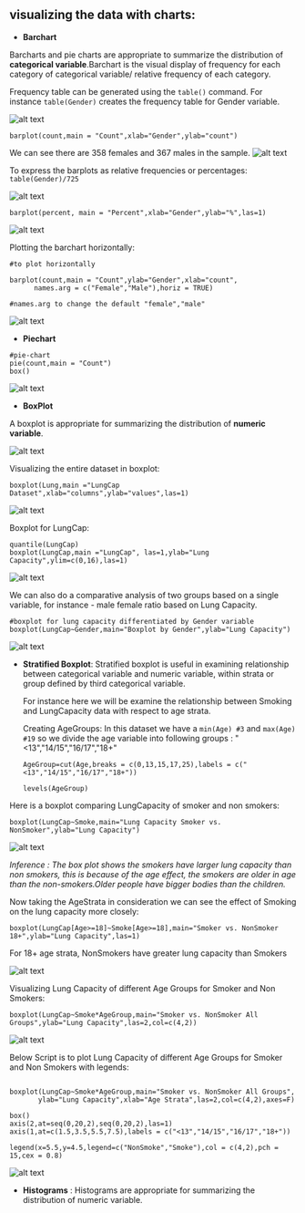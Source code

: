 
 ## visualizing the data with charts:
 
 * **Barchart**
 
 Barcharts and pie charts are appropriate to summarize the distribution of **categorical variable**.Barchart is the visual display of frequency for each category of categorical variable/ relative frequency of each category.
 
 Frequency table can be generated using the ```table()``` command. For instance ```table(Gender)``` creates the frequency table for Gender variable.
 
 ![alt text](https://github.com/jishu1989/Statistical-Analysis-and-Machine-Learning/blob/master/Statistics/screenshot/barplot/freq_gender.JPG)
 
 ```barplot(count,main = "Count",xlab="Gender",ylab="count")```
 
 We can see there are 358 females and 367 males in the sample.
 ![alt text](https://github.com/jishu1989/Statistical-Analysis-and-Machine-Learning/blob/master/Statistics/screenshot/barplot/barplot_count.JPG)
 
 To express the barplots as relative frequencies or percentages:
   ```table(Gender)/725```
  
  ![alt text](https://github.com/jishu1989/BioStatistical-Approach/blob/master/Lung_Capacity_Data/screenshot/barplot/gender_percent.JPG)
  
  ```barplot(percent, main = "Percent",xlab="Gender",ylab="%",las=1)```
  
  ![alt text](https://github.com/jishu1989/BioStatistical-Approach/blob/master/Lung_Capacity_Data/screenshot/barplot/barplot_percent.JPG)
  
  Plotting the barchart horizontally:
  
  ```
  #to plot horizontally 

barplot(count,main = "Count",ylab="Gender",xlab="count",
        names.arg = c("Female","Male"),horiz = TRUE)

#names.arg to change the default "female","male"
```
  ![alt text](https://github.com/jishu1989/BioStatistical-Approach/blob/master/Lung_Capacity_Data/screenshot/barplot/count_horiz.JPG)
  
 * **Piechart**
   
```
#pie-chart
pie(count,main = "Count")
box()
```
![alt text](https://github.com/jishu1989/BioStatistical-Approach/blob/master/Lung_Capacity_Data/screenshot/barplot/pie_chart.JPG)

 * **BoxPlot**
 
 A boxplot is appropriate for summarizing the distribution of **numeric variable**.
 
 ![alt text](https://github.com/jishu1989/BioStatistical-Approach/blob/master/Lung_Capacity_Data/screenshot/boxplot.JPG)
 
 Visualizing the entire dataset in boxplot:
 
 ```boxplot(Lung,main ="LungCap Dataset",xlab="columns",ylab="values",las=1)```
 
 ![alt text](https://github.com/jishu1989/BioStatistical-Approach/blob/master/Lung_Capacity_Data/screenshot/boxplot/bp_dataset.JPG)
 
 Boxplot for LungCap:
 
 ```
quantile(LungCap)
boxplot(LungCap,main ="LungCap", las=1,ylab="Lung Capacity",ylim=c(0,16),las=1)
 ```
 
 ![alt text](https://github.com/jishu1989/BioStatistical-Approach/blob/master/Lung_Capacity_Data/screenshot/boxplot/bp_lungcap.JPG)
 
 We can also do a comparative analysis of two groups based on a single variable, for instance -
 male female ratio based on Lung Capacity.
 
 ```
 #boxplot for lung capacity differentiated by Gender variable
boxplot(LungCap~Gender,main="Boxplot by Gender",ylab="Lung Capacity")
```
 ![alt text](https://github.com/jishu1989/BioStatistical-Approach/blob/master/Lung_Capacity_Data/screenshot/boxplot/Lungcap_Gender.JPG)
 
 * **Stratified Boxplot**: Stratified boxplot is useful in examining relationship between categorical variable and numeric
   variable, within strata or group defined by third categorical variable.
   
   For instance here we will be examine the relationship between Smoking and LungCapacity data with respect to age strata.
 
   Creating AgeGroups: In this dataset we have a ```min(Age) #3``` and ```max(Age) #19``` so we divide the age variable into 
   following groups : "<13","14/15","16/17","18+"
   
   ```AgeGroup=cut(Age,breaks = c(0,13,15,17,25),labels = c("<13","14/15","16/17","18+"))```

    ```levels(AgeGroup)```

 Here is a boxplot comparing LungCapacity of smoker and non smokers:

```boxplot(LungCap~Smoke,main="Lung Capacity Smoker vs. NonSmoker",ylab="Lung Capacity")```

  ![alt text](https://github.com/jishu1989/BioStatistical-Approach/blob/master/Lung_Capacity_Data/screenshot/stratified/smoker_nonsmoker.JPG)

*Inference : The box plot shows the smokers have larger lung capacity than non smokers, this is because of the age effect, the smokers are older in age than the non-smokers.Older people have bigger bodies than the children.*
 
Now taking the AgeStrata in consideration we can see the effect of Smoking on the lung capacity more closely:
 
 ```boxplot(LungCap[Age>=18]~Smoke[Age>=18],main="Smoker vs. NonSmoker 18+",ylab="Lung Capacity",las=1)```
 
 For 18+ age strata, NonSmokers have greater lung capacity than Smokers
 
  ![alt text](https://github.com/jishu1989/BioStatistical-Approach/blob/master/Lung_Capacity_Data/screenshot/stratified/smoker_nonsmoker18%2B.JPG)
 
 Visualizing Lung Capacity of different Age Groups for Smoker and Non Smokers:
 
 ```boxplot(LungCap~Smoke*AgeGroup,main="Smoker vs. NonSmoker All Groups",ylab="Lung Capacity",las=2,col=c(4,2))```
 
   ![alt text](https://github.com/jishu1989/BioStatistical-Approach/blob/master/Lung_Capacity_Data/screenshot/stratified/all_groups1.JPG)
 
 Below Script is to plot Lung Capacity of different Age Groups for Smoker and Non Smokers with legends:
 
 ```boxplot(LungCap~Smoke*AgeGroup,main="Smoker vs. NonSmoker All Groups",ylab="Lung Capacity",las=2,col=c(4,2))

boxplot(LungCap~Smoke*AgeGroup,main="Smoker vs. NonSmoker All Groups",
        ylab="Lung Capacity",xlab="Age Strata",las=2,col=c(4,2),axes=F)

box()
axis(2,at=seq(0,20,2),seq(0,20,2),las=1)
axis(1,at=c(1.5,3.5,5.5,7.5),labels = c("<13","14/15","16/17","18+"))

legend(x=5.5,y=4.5,legend=c("NonSmoke","Smoke"),col = c(4,2),pch = 15,cex = 0.8)
```
![alt text](https://github.com/jishu1989/BioStatistical-Approach/blob/master/Lung_Capacity_Data/screenshot/stratified/all_groups2.JPG)

 * **Histograms** : Histograms are appropriate for summarizing the distribution of numeric variable.

